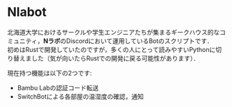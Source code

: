 # Nlabot

北海道大学におけるサークルや学生エンジニアたちが集まるギークハウス的なコミュニティ，**Nラボ**のDiscordにおいて運用しているBotのスクリプトです．  
初めはRustで開発していたのですが，多くの人にとって読みやすいPythonに切り替えました（気が向いたらRustでの開発に戻る可能性があります）．  

現在持つ機能は以下の2つです:  
- Bambu Labの認証コード転送
- SwitchBotによる各部屋の温湿度の確認，通知
